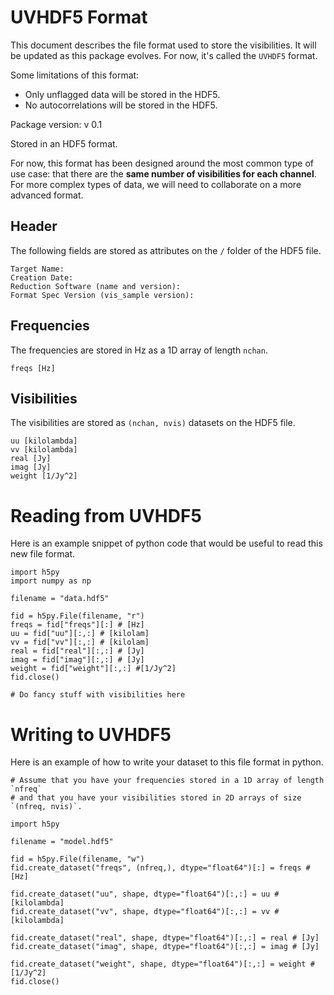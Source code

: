# UVHDF5 Format

This document describes the file format used to store the visibilities. It will be updated as this package evolves. For now, it's called the `UVHDF5` format.

Some limitations of this format:

* Only unflagged data will be stored in the HDF5.
* No autocorrelations will be stored in the HDF5.

Package version: v 0.1

Stored in an HDF5 format.

For now, this format has been designed around the most common type of use case: that there are the **same number of visibilities for each channel**. For more complex types of data, we will need to collaborate on a more advanced format.

## Header

The following fields are stored as attributes on the `/` folder of the HDF5 file.

    Target Name: 
    Creation Date: 
    Reduction Software (name and version): 
    Format Spec Version (vis_sample version):

## Frequencies

The frequencies are stored in Hz as a 1D array of length `nchan`. 

    freqs [Hz]

## Visibilities

The visibilities are stored as `(nchan, nvis)` datasets on the HDF5 file.

    uu [kilolambda]
    vv [kilolambda]
    real [Jy]
    imag [Jy]
    weight [1/Jy^2]

# Reading from UVHDF5 

Here is an example snippet of python code that would be useful to read this new file format.

    import h5py
    import numpy as np

    filename = "data.hdf5"

    fid = h5py.File(filename, "r")
    freqs = fid["freqs"][:] # [Hz]
    uu = fid["uu"][:,:] # [kilolam]
    vv = fid["vv"][:,:] # [kilolam]
    real = fid["real"][:,:] # [Jy]
    imag = fid["imag"][:,:] # [Jy]
    weight = fid["weight"][:,:] #[1/Jy^2]
    fid.close()

    # Do fancy stuff with visibilities here


# Writing to UVHDF5

Here is an example of how to write your dataset to this file format in python.

    # Assume that you have your frequencies stored in a 1D array of length `nfreq`
    # and that you have your visibilities stored in 2D arrays of size `(nfreq, nvis)`.

    import h5py

    filename = "model.hdf5"

    fid = h5py.File(filename, "w")
    fid.create_dataset("freqs", (nfreq,), dtype="float64")[:] = freqs # [Hz]

    fid.create_dataset("uu", shape, dtype="float64")[:,:] = uu # [kilolambda]
    fid.create_dataset("vv", shape, dtype="float64")[:,:] = vv # [kilolambda]

    fid.create_dataset("real", shape, dtype="float64")[:,:] = real # [Jy]
    fid.create_dataset("imag", shape, dtype="float64")[:,:] = imag # [Jy]

    fid.create_dataset("weight", shape, dtype="float64")[:,:] = weight #[1/Jy^2]
    fid.close()
